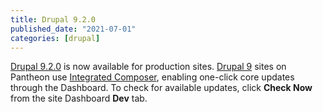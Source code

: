 ```yaml
---
title: Drupal 9.2.0
published_date: "2021-07-01"
categories: [drupal]
---
```

[Drupal 9.2.0](https://www.drupal.org/project/drupal/releases/9.2.0) is now available for production sites. [Drupal 9](/drupal) sites on Pantheon use [Integrated Composer](/guides/integrated-composer), enabling one-click core updates through the Dashboard. To check for available updates, click **Check Now** from the site Dashboard **Dev** tab.
